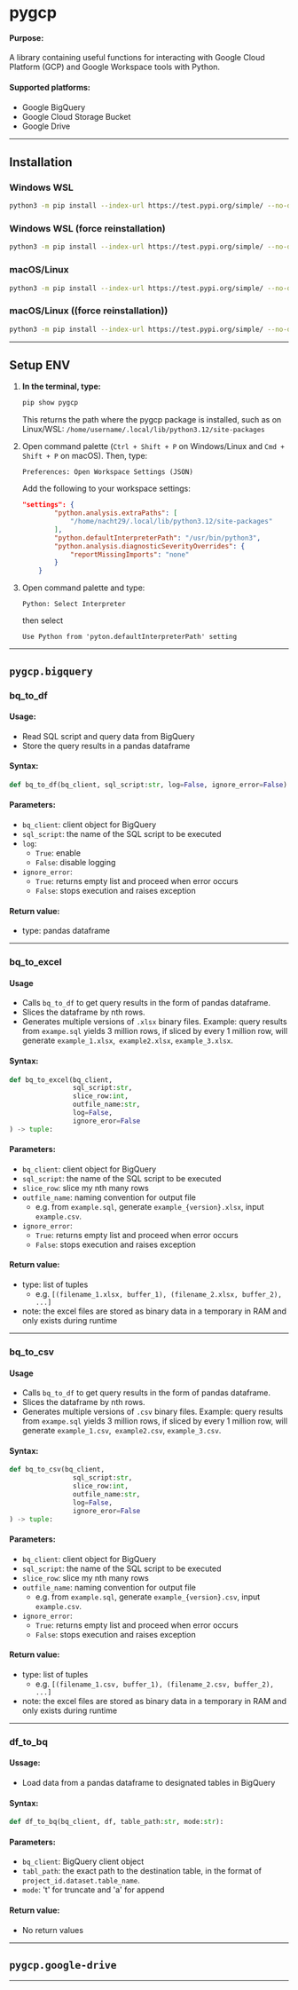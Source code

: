 # pygcp

#### **Purpose:**
A library containing useful functions for interacting with Google Cloud Platform (GCP) and Google Workspace tools with Python.

#### **Supported platforms:**
- Google BigQuery
- Google Cloud Storage Bucket
- Google Drive

---

## Installation

### Windows WSL

```bash
python3 -m pip install --index-url https://test.pypi.org/simple/ --no-deps pygcp==1.0.2 --break-system-packages
```

### Windows WSL (force reinstallation)

```bash
python3 -m pip install --index-url https://test.pypi.org/simple/ --no-deps pygcp==1.0.2 --break-system- --force-reinstall
```


### macOS/Linux

```bash
python3 -m pip install --index-url https://test.pypi.org/simple/ --no-deps pygcp==1.0.2
```

### macOS/Linux ((force reinstallation))

```bash
python3 -m pip install --index-url https://test.pypi.org/simple/ --no-deps pygcp==1.0.2 --force-reinstall
```

---

## Setup ENV

1. **In the terminal, type:**

	```bash
	pip show pygcp
	```

	This returns the path where the pygcp package is installed, such as on Linux/WSL: ```/home/username/.local/lib/python3.12/site-packages```

2. Open command palette (```Ctrl + Shift + P``` on Windows/Linux and ```Cmd + Shift + P``` on macOS). Then, type:

	```
	Preferences: Open Workspace Settings (JSON)
	```

	Add the following to your workspace settings:

	```json
	"settings": {
			"python.analysis.extraPaths": [
				"/home/nacht29/.local/lib/python3.12/site-packages"
			],
			"python.defaultInterpreterPath": "/usr/bin/python3",
			"python.analysis.diagnosticSeverityOverrides": {
				"reportMissingImports": "none"
			}
		}
	```

3. Open command palette and type: 
	
	```
	Python: Select Interpreter
	``` 
	
	then select
	
	```
	Use Python from 'pyton.defaultInterpreterPath' setting
	```

---

## ```pygcp.bigquery```

### **bq_to_df**

#### **Usage:**
- Read SQL script and query data from BigQuery
- Store the query results in a pandas dataframe

#### **Syntax:**

```py
def bq_to_df(bq_client, sql_script:str, log=False, ignore_error=False):
```

#### **Parameters**:

- ```bq_client```: client object for BigQuery
- ```sql_script```: the name of the SQL script to be executed
- ```log```:
	- ```True```: enable
	- ```False```: disable logging
- ```ignore_error```:
	- ```True```: returns empty list and proceed when error occurs
	- ```False```: stops execution and raises exception

#### **Return value**:
- type: pandas dataframe

---

### **bq_to_excel**

#### **Usage**
- Calls ```bq_to_df``` to get query results in the form of pandas dataframe.
- Slices the dataframe by nth rows.
- Generates multiple versions of ```.xlsx``` binary files. Example: query results from ```exampe.sql``` yields 3 million rows, if sliced by every 1 million row, will generate ```example_1.xlsx```,``` example2.xlsx```, ```example_3.xlsx```.

#### **Syntax:**

```py
def bq_to_excel(bq_client,
				sql_script:str,
				slice_row:int,
				outfile_name:str,
				log=False,
				ignore_eror=False
) -> tuple:
```

#### **Parameters**:
- ```bq_client```: client object for BigQuery
- ```sql_script```: the name of the SQL script to be executed
- ```slice_row```: slice my nth many rows
- ```outfile_name```: naming convention for output file
	- e.g. from ```example.sql```, generate ```example_{version}.xlsx```, input ```example.csv```.
- ```ignore_error```:
	- ```True```: returns empty list and proceed when error occurs
	- ```False```: stops execution and raises exception

#### **Return value**:
- type: list of tuples
	- e.g. ```[(filename_1.xlsx, buffer_1), (filename_2.xlsx, buffer_2), ...]```
- note: the excel files are stored as binary data in a temporary in RAM and only exists during runtime

---

### **bq_to_csv**

#### **Usage**
- Calls ```bq_to_df``` to get query results in the form of pandas dataframe.
- Slices the dataframe by nth rows.
- Generates multiple versions of ```.csv``` binary files. Example: query results from ```exampe.sql``` yields 3 million rows, if sliced by every 1 million row, will generate ```example_1.csv```,``` example2.csv```, ```example_3.csv```.

#### **Syntax:**

```py
def bq_to_csv(bq_client,
				sql_script:str,
				slice_row:int,
				outfile_name:str,
				log=False,
				ignore_eror=False
) -> tuple:
```

#### **Parameters**:
- ```bq_client```: client object for BigQuery
- ```sql_script```: the name of the SQL script to be executed
- ```slice_row```: slice my nth many rows
- ```outfile_name```: naming convention for output file
	- e.g. from ```example.sql```, generate ```example_{version}.csv```, input ```example.csv```.
- ```ignore_error```:
	- ```True```: returns empty list and proceed when error occurs
	- ```False```: stops execution and raises exception

#### **Return value**:
- type: list of tuples
	- e.g. ```[(filename_1.csv, buffer_1), (filename_2.csv, buffer_2), ...]```
- note: the excel files are stored as binary data in a temporary in RAM and only exists during runtime

---

### **df_to_bq**

#### **Ussage**:
- Load data from a pandas dataframe to designated tables in BigQuery

#### **Syntax:**

```py
def df_to_bq(bq_client, df, table_path:str, mode:str):
```

#### **Parameters**:
- ```bq_client```: BigQuery client object
- ```tabl_path```: the exact path to the destination table, in the format of ```project_id.dataset.table_name```.
- ```mode```: 't' for truncate and 'a' for append

#### **Return value**:
- No return values

---

## ```pygcp.google-drive```

---
